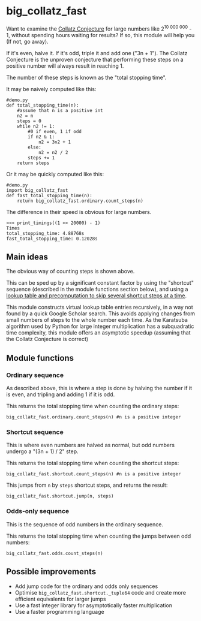 # big_collatz_fast
Want to examine the [Collatz Conjecture](https://en.wikipedia.org/wiki/Collatz_conjecture) for large numbers like 2<sup>10 000 000</sup> - 1, without spending hours waiting for results?
If so, this module will help you (If not, go away).

If it's even, halve it. If it's odd, triple it and add one ("3n + 1"). The Collatz Conjecture is the unproven conjecture that performing these steps on a positive number will always result in reaching 1.

The number of these steps is known as the "total stopping time".

It may be naively computed like this:
```
#demo.py
def total_stopping_time(n):
    #assume that n is a positive int
    n2 = n
    steps = 0
    while n2 != 1:
        #0 if even, 1 if odd
        if n2 & 1:
            n2 = 3n2 + 1
        else:
            n2 = n2 / 2
        steps += 1
    return steps
```

Or it may be quickly computed like this:
```
#demo.py
import big_collatz_fast
def fast_total_stopping_time(n):
    return big_collatz_fast.ordinary.count_steps(n)
```

The difference in their speed is obvious for large numbers.

```
>>> print_timings((1 << 20000) - 1)
Times
total_stopping_time: 4.88768s
fast_total_stopping_time: 0.12028s
```
## Main ideas
The obvious way of counting steps is shown above.

This can be sped up by a significant constant factor by using the "shortcut" sequence (described in the module functions section below), and using a [lookup table and precomputation to skip several shortcut steps at a time](https://en.wikipedia.org/wiki/Collatz_conjecture#Time%E2%80%93space_tradeoff).

This module constructs virtual lookup table entries recursively, in a way not found by a quick Google Scholar search. This avoids applying changes from small numbers of steps to the whole number each time. As the Karatsuba algorithm used by Python for large integer multiplication has a subquadratic time complexity, this module offers an asymptotic speedup (assuming that the Collatz Conjecture is correct)

## Module functions
### Ordinary sequence
As described above, this is where a step is done by halving the number if it is even, and tripling and adding 1 if it is odd.

This returns the total stopping time when counting the ordinary steps:
```
big_collatz_fast.ordinary.count_steps(n) #n is a positive integer
```
### Shortcut sequence
This is where even numbers are halved as normal, but odd numbers undergo a "(3n + 1) / 2" step.

This returns the total stopping time when counting the shortcut steps:
```
big_collatz_fast.shortcut.count_steps(n) #n is a positive integer
```

This jumps from `n` by `steps` shortcut steps, and returns the result:
```
big_collatz_fast.shortcut.jump(n, steps)
```

### Odds-only sequence
This is the sequence of odd numbers in the ordinary sequence.

This returns the total stopping time when counting the jumps between odd numbers:
```
big_collatz_fast.odds.count_steps(n)
```
## Possible improvements

- Add jump code for the ordinary and odds only sequences
- Optimise `big_collatz_fast.shortcut._tuple64` code and create more efficient equivalents for larger jumps
- Use a fast integer library for asymptotically faster multiplication
- Use a faster programming language
